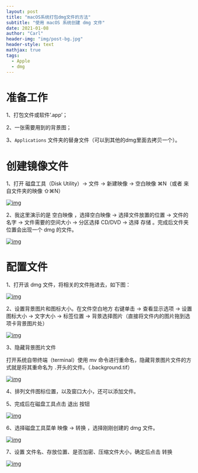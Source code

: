 ```yaml
---
layout: post
title: "macOS系统打包dmg文件的方法"
subtitle: "使用 macOS 系统创建 dmg 文件"
date: 2021-01-08
author: "Carl"
header-img: "img/post-bg.jpg"
header-style: text
mathjax: true
tags: 
  - Apple
  - dmg
---
```


# 准备工作

1、打包文件或软件’.app’；

2、一张需要用到的背景图；

3、`Applications` 文件夹的替身文件（可以到其他的dmg里面去拷贝一个）。

# 创建镜像文件

1、打开 磁盘工具（Disk Utility）-> 文件 -> 新建映像 -> 空白映像 ⌘N（或者 来自文件夹的映像 ⇧⌘N）

[![img](https://github-blog-carl.oss-cn-hangzhou.aliyuncs.com/019-06-2421.20.43.png)](https://github-blog-carl.oss-cn-hangzhou.aliyuncs.com/019-06-2421.20.43.png)

2、我这里演示的是 空白映像 ，选择空白映像 -> 选择文件放置的位置 -> 文件的名字 -> 文件需要的空间大小 -> 分区选择 CD/DVD -> 选择 存储 。完成后文件夹位置会出现一个 dmg 的文件。

[![img](https://github-blog-carl.oss-cn-hangzhou.aliyuncs.com/2019-06-2421.38.45.png)](https://github-blog-carl.oss-cn-hangzhou.aliyuncs.com/2019-06-2421.38.45.png)

# 配置文件

1、打开该 dmg 文件，将相关的文件拖进去，如下图：

[![img](https://github-blog-carl.oss-cn-hangzhou.aliyuncs.com/019-06-2421.43.52.png)](https://github-blog-carl.oss-cn-hangzhou.aliyuncs.com/019-06-2421.43.52.png)

2、设置背景图片和图标大小。在文件空白地方 右键单击 -> 查看显示选项 -> 设置图标大小 -> 文字大小 -> 标签位置 -> 背景选择图片（直接将文件内的图片拖到选项卡背景图片处）

[![img](https://github-blog-carl.oss-cn-hangzhou.aliyuncs.com/019-06-241.46.59.png)](https://github-blog-carl.oss-cn-hangzhou.aliyuncs.com/019-06-241.46.59.png)

3、隐藏背景图片文件

打开系统自带终端（terminal）使用 mv 命令进行重命名，隐藏背景图片文件的方式就是将其重命名为 `.`开头的文件。（.background.tif）

[![img](https://github-blog-carl.oss-cn-hangzhou.aliyuncs.com/019-06-241.59.08.png)](https://github-blog-carl.oss-cn-hangzhou.aliyuncs.com/019-06-241.59.08.png)

4、排列文件图标位置，以及窗口大小，还可以添加文件。

5、完成后在磁盘工具点击 退出 按钮

[![img](https://github-blog-carl.oss-cn-hangzhou.aliyuncs.com/019-06-2404.56.png)](https://github-blog-carl.oss-cn-hangzhou.aliyuncs.com/019-06-2404.56.png)

6、选择磁盘工具菜单 映像 -> 转换 ，选择刚刚创建的 dmg 文件。

[![img](https://github-blog-carl.oss-cn-hangzhou.aliyuncs.com/2.06.57.png)](https://github-blog-carl.oss-cn-hangzhou.aliyuncs.com/2.06.57.png)

7、设置 文件名、存放位置、是否加密、压缩文件大小，确定后点击 转换

[![img](https://github-blog-carl.oss-cn-hangzhou.aliyuncs.com/2019-06-22.12.02.png)](https://github-blog-carl.oss-cn-hangzhou.aliyuncs.com/2019-06-22.12.02.png)

